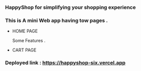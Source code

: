 
### HappyShop for simplifying your shopping experience

### This is A mini Web app having tow pages .

<ul>
<li>HOME PAGE
  <p>Some Features . </p>
  <ul>
  
  </ul>
</li>
<li>CART PAGE</li>
</ul>

### Deployed link : https://happyshop-six.vercel.app